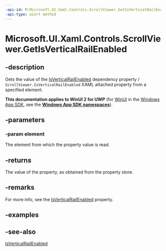 ```yaml
---
-api-id: M:Microsoft.UI.Xaml.Controls.ScrollViewer.GetIsVerticalRailEnabled(Microsoft.UI.Xaml.DependencyObject)
-api-type: winrt method
---
```


<!-- Method syntax
public bool GetIsVerticalRailEnabled(Windows.UI.Xaml.DependencyObject element)
-->

# Microsoft.UI.Xaml.Controls.ScrollViewer.GetIsVerticalRailEnabled

## -description
Gets the value of the [IsVerticalRailEnabled](scrollviewer_isverticalrailenabled.md) dependency property / `ScrollViewer.IsVerticalRailEnabled` XAML attached property from a specified element.

**This documentation applies to WinUI 2 for UWP** (for [WinUI](/windows/apps/winui/winui3/) in the [Windows App SDK](/windows/apps/windows-app-sdk/), see the **[Windows App SDK namespaces](/windows/windows-app-sdk/api/winrt/)**).

## -parameters
### -param element
The element from which the property value is read.

## -returns
The value of the property, as obtained from the property store.

## -remarks
For more info, see the [IsVerticalRailEnabled](scrollviewer_isverticalrailenabled.md) property.

## -examples

## -see-also
[IsVerticalRailEnabled](scrollviewer_isverticalrailenabled.md)
